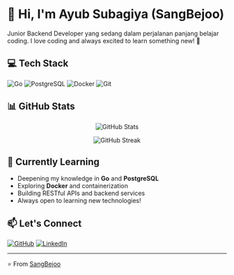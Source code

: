 # 👋 Hi, I'm Ayub Subagiya (SangBejoo)

Junior Backend Developer yang sedang dalam perjalanan panjang belajar coding. I love coding and always excited to learn something new! 🚀

## 💻 Tech Stack

![Go](https://img.shields.io/badge/Go-00ADD8?style=flat&logo=go&logoColor=white)
![PostgreSQL](https://img.shields.io/badge/PostgreSQL-316192?style=flat&logo=postgresql&logoColor=white)
![Docker](https://img.shields.io/badge/Docker-2CA5E0?style=flat&logo=docker&logoColor=white)
![Git](https://img.shields.io/badge/Git-F05032?style=flat&logo=git&logoColor=white)

## 📊 GitHub Stats

<p align="center">
  <img src="https://github-readme-stats.vercel.app/api?username=SangBejoo&show_icons=true&theme=tokyonight" alt="GitHub Stats" />
</p>

<p align="center">
  <img src="https://github-readme-streak-stats.herokuapp.com/?user=SangBejoo&theme=tokyonight" alt="GitHub Streak" />
</p>

## 🌱 Currently Learning

- Deepening my knowledge in **Go** and **PostgreSQL**
- Exploring **Docker** and containerization
- Building RESTful APIs and backend services
- Always open to learning new technologies!

## 📫 Let's Connect

[![GitHub](https://img.shields.io/badge/GitHub-100000?style=flat&logo=github&logoColor=white)](https://github.com/SangBejoo)
[![LinkedIn](https://img.shields.io/badge/LinkedIn-0077B5?style=flat&logo=linkedin&logoColor=white)](https://www.linkedin.com/in/SangBejoo)

---

⭐️ From [SangBejoo](https://github.com/SangBejoo)
